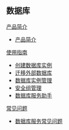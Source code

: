 ## 数据库

[产品简介]()

* [产品简介](平台服务/数据库/产品简介/产品简介.md)

[使用指南]()  

* [创建数据库实例](平台服务/数据库/使用指南/创建数据库实例.md)
* [迁移外部数据库](平台服务/数据库/使用指南/迁移外部数据库.md)
* [数据库实例管理](平台服务/数据库/使用指南/数据库实例管理.md)
* [安全组管理](平台服务/数据库/使用指南/安全组管理.md)
* [数据库服务助手](平台服务/数据库/使用指南/数据库服务助手.md)  

[常见问题]()

* [数据库服务常见问题](平台服务/数据库/常见问题/数据库服务常见问题.md)
